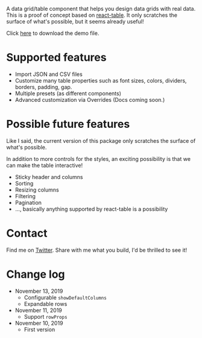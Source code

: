 A data grid/table component that helps you design data grids with real data. This is a proof of concept based on [react-table](https://github.com/tannerlinsley/react-table). It only scratches the surface of what's possible, but it seems already useful!

Click [here](https://github.com/lintonye/tables/raw/master/demos.framerx) to download the demo file.

# Supported features
- Import JSON and CSV files
- Customize many table properties such as font sizes, colors, dividers, borders, padding, gap.
- Multiple presets (as different components)
- Advanced customization via Overrides (Docs coming soon.)

# Possible future features
Like I said, the current version of this package only scratches the surface of what's possible.

In addition to more controls for the styles, an exciting possibility is that we can make the table interactive!

- Sticky header and columns
- Sorting
- Resizing columns
- Filtering
- Pagination
- ..., basically anything supported by react-table is a possibility

# Contact
Find me on [Twitter](https://twitter.com/lintonye). Share with me what you build, I'd be thrilled to see it!

# Change log
- November 13, 2019
  - Configurable `showDefaultColumns`
  - Expandable rows
- November 11, 2019
  - Support `rowProps`
- November 10, 2019
  - First version

